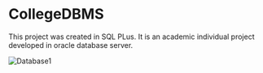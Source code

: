 # CollegeDBMS
This project was created in SQL PLus. It is an academic individual project developed in oracle database server.

![Database1](https://user-images.githubusercontent.com/43653409/127758194-08296b99-0fdc-47c4-984c-663644e154a1.png)
